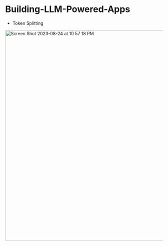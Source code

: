 # Building-LLM-Powered-Apps

- Token Splitting

<img width="671" alt="Screen Shot 2023-08-24 at 10 57 18 PM" src="https://github.com/johannssh/Building-LLM-Powered-Apps/assets/11149699/55dc283c-f027-425a-982f-4b5eb3459919">
